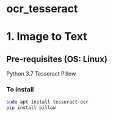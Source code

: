 # ocr_tesseract

# 1. Image to Text

## Pre-requisites (OS: Linux)

Python 3.7
Tesseract
Pillow

### To install

```bash
sudo apt install tesseract-ocr
pip install pillow
```
